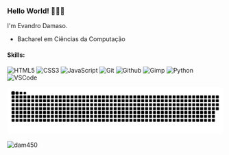 ### Hello World! 👋👏😎
I'm Evandro Damaso.

- Bacharel em Ciências da Computação 

#### Skills:
<div >
   <img src="https://cdn.jsdelivr.net/gh/devicons/devicon/icons/html5/html5-original-wordmark.svg" height=32px alt="HTML5" />
   <img src="https://cdn.jsdelivr.net/gh/devicons/devicon/icons/css3/css3-original-wordmark.svg" height=32px  alt="CSS3" />
   <img src="https://cdn.jsdelivr.net/gh/devicons/devicon/icons/javascript/javascript-plain.svg" height=32px alt="JavaScript" />
   <img src="https://cdn.jsdelivr.net/gh/devicons/devicon/icons/git/git-original-wordmark.svg" height=32px alt="Git" />
   <img src="https://cdn.jsdelivr.net/gh/devicons/devicon/icons/github/github-original-wordmark.svg" height=32px alt="Github" />
   <img src="https://cdn.jsdelivr.net/gh/devicons/devicon/icons/gimp/gimp-plain-wordmark.svg" height=32px alt="Gimp" />
   <img src="https://cdn.jsdelivr.net/gh/devicons/devicon/icons/python/python-plain-wordmark.svg" height=32px alt="Python" />
   <img src="https://cdn.jsdelivr.net/gh/devicons/devicon/icons/vscode/vscode-original-wordmark.svg" height=32px alt="VSCode" />
</div>

![Snake animation](https://github.com/dam450/dam450/blob/output/github-contribution-grid-snake.svg)


<!--
- Python :snake:

- HTML

- CSS

- JavaScript


[![python logo](https://www.python.org/static/img/python-logo.png "python logo")](https://www.python.org/ "python logo")
 
the features of **Git** and **GitHub** 
 
and Frontend too



**dam450/dam450** is a ✨ _special_ ✨ repository because its `README.md` (this file) appears on your GitHub profile.

Here are some ideas to get you started:

- 🔭 I’m currently working on ...
- 🌱 I’m currently learning ...
- 👯 I’m looking to collaborate on ...
- 🤔 I’m looking for help with ...
- 💬 Ask me about ...
- 📫 How to reach me: ...
- 😄 Pronouns: ...
- ⚡ Fun fact: ...

pandao.github.io/editor.md/en.html
-->


 <!-- Contador de visitas -->
  <div background-color=blue>
    <img align="left" src="https://komarev.com/ghpvc/?username=dam450&color=green" alt="dam450" width="79"  height="16" /> <br>
  </div>  
